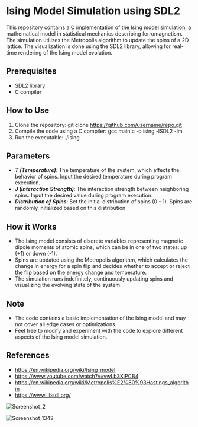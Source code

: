 # Ising Model Simulation using SDL2
This repository contains a C implementation of the Ising model simulation, a mathematical model in statistical mechanics describing ferromagnetism. The simulation utilizes the Metropolis algorithm to update the spins of a 2D lattice. The visualization is done using the SDL2 library, allowing for real-time rendering of the Ising model evolution.

## Prerequisites
* SDL2 library
* C compiler

## How to Use

1. Clone the repository: git clone https://github.com/username/repo.git
2. Compile the code using a C compiler: gcc main.c -o ising -lSDL2 -lm
3. Run the executable: ./ising

## Parameters

* ***T (Temperature)***: The temperature of the system, which affects the behavior of spins. Input the desired temperature during program execution.
* ***J (Interaction Strength)***: The interaction strength between neighboring spins. Input the desired value during program execution.
* ***Distribution of Spins***: Set the initial distribution of spins (0 - 1). Spins are randomly initialized based on this distribution

## How it Works

* The Ising model consists of discrete variables representing magnetic dipole moments of atomic spins, which can be in one of two states: up (+1) or down (-1).
* Spins are updated using the Metropolis algorithm, which calculates the change in energy for a spin flip and decides whether to accept or reject the flip based on the energy change and temperature.
* The simulation runs indefinitely, continuously updating spins and visualizing the evolving state of the system.

## Note

* The code contains a basic implementation of the Ising model and may not cover all edge cases or optimizations.
* Feel free to modify and experiment with the code to explore different aspects of the Ising model simulation.


## References
* https://en.wikipedia.org/wiki/Ising_model
* https://www.youtube.com/watch?v=vwLb3XlPCB4
* https://en.wikipedia.org/wiki/Metropolis%E2%80%93Hastings_algorithm
* https://www.libsdl.org/












![Screenshot_2](https://github.com/BlagojeBlagojevic/Ising-model/assets/100707842/9552fc54-dfb1-4c08-a67e-cd0736453e67)


![Screenshot_1342](https://github.com/BlagojeBlagojevic/Ising-model/assets/100707842/422ce86e-59d6-4377-9a77-25b37d11dc30)






